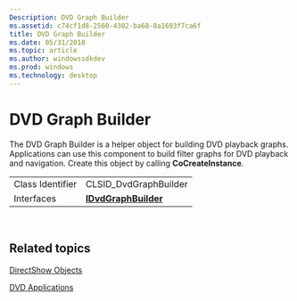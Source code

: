 ```yaml
---
Description: DVD Graph Builder
ms.assetid: c74cf1d8-2560-4302-ba68-8a1693f7ca6f
title: DVD Graph Builder
ms.date: 05/31/2018
ms.topic: article
ms.author: windowssdkdev
ms.prod: windows
ms.technology: desktop
---
```


# DVD Graph Builder

The DVD Graph Builder is a helper object for building DVD playback graphs. Applications can use this component to build filter graphs for DVD playback and navigation. Create this object by calling **CoCreateInstance**.



|                  |                                              |
|------------------|----------------------------------------------|
| Class Identifier | CLSID\_DvdGraphBuilder                       |
| Interfaces       | [**IDvdGraphBuilder**](/windows/win32/Strmif/nn-strmif-idvdgraphbuilder?branch=master) |



 

## Related topics

<dl> <dt>

[DirectShow Objects](directshow-objects.md)
</dt> <dt>

[DVD Applications](dvd-applications.md)
</dt> </dl>

 

 




